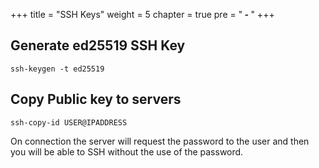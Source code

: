 +++
title = "SSH Keys"
weight = 5
chapter = true
pre = "<b> - </b>"
+++

## Generate ed25519 SSH Key

```
ssh-keygen -t ed25519 
```

## Copy Public key to servers

```
ssh-copy-id USER@IPADDRESS
```

On connection the server will request the password to the user and then you will be able to SSH without the use of the password.